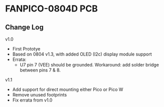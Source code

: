 # FANPICO-0804D PCB

## Change Log

v1.0 
- First Prototye
- Based on 0804 v1.3, with added OLED (I2c) display module support
- Errata:
  - U7 pin 7 (VEE) should be grounded.
    Workaround: add solder bridge between pins 7 & 8.

v1.1
- Add support for direct mounting either Pico or Pico W
- Remove unused footprints
- Fix errata from v1.0

